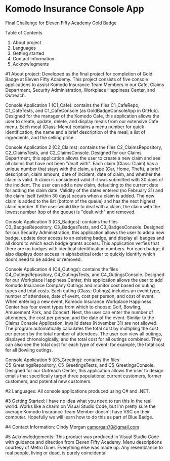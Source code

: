 # Komodo Insurance Console App
Final Challenge for Eleven Fifty Academy Gold Badge

Table of Contents
1. About project
2. Languages
3. Getting started
4. Contact information
5. Acknowlegments

#1 About project: Developed as the final project for completion of Gold Badge at Eleven Fifty Academy. This project consists of five console applications to assist Komodo Insurance Team Members in our Cafe, Claims Department, Security Administration, Workplace Happiness Center, and Outreach.

Console Application 1 (C1_Cafe): contains the files C1_CafeRepo, C1_CafeTests, and C1_CafeConsole (as GoldBadgeConsoleApp in GitHub). Designed for the manager of the Komodo Cafe, this application allows the user to create, update, delete, and display meals from our extensive Cafe menu. Each meal (Class: Menu) contains a menu number for quick identification, the name and a brief description of the meal, a list of ingredients, and the selling price.

Console Application 2 (C2_Claims): contains the files C2_ClaimsRepository, C2_ClaimsTests, and C2_ClaimsConsole. Designed for our Claims Department, this application allows the user to create a new claim and see all claims that have not been "dealt with". Each claim (Class: Claim) has a unique number that stays with the claim, a type (Car, Home, Theft), a brief description, claim amount, date of incident, date of claim, and whether the claim is valid. A claim is considered valid if it was submitted with 30 days of the incident. The user can add a new claim, defaulting to the current date for adding the claim date. Validity of the dates entered (no February 31) and the claim itself (within 30 days) occurs when a claim is added. The new claim is added to the list (bottom of the queue) and has the next highest claim number. If the user would like to deal with a claim, the claim with the lowest number (top of the queue) is "dealt with" and removed.

Console Application 3 (C3_Badges): contains the files C3_BadgesRepository, C3_BadgesTests, and C3_BadgesConsole. Designed for our Security Administration, this application allows the user to add a new badge, update door access to an existing badge, and display all badges and all doors to which each badge grants access. This application verfies that there are no badges with identical identification numbers. For each badge, it also displays door access in alphabetical order to quickly identify which doors need to be added or removed.

Console Application 4 (C4_Outings): contains the files C4_OutingsRepository, C4_OutingsTests, and C4_OutingsConsole. Designed for our Workplace Happiness Center, this application allows the user to add Komodo Insurance Company Outings and monitor cost based on outing types and total costs. Each outing (Class: Outings) includes an event type, number of attendees, date of event, cost per person, and cost of event. When entering a new event, Komodo Insurance Workplace Happiness Center has four event types from which to choose: Golf, Bowling, Amusement Park, and Concert. Next, the user can enter the number of attendees, the cost per person, and the date of the event. Similar to the Claims Console Application, invalid dates (November 31) are not allowed. The program automatically calculates the total cost by multipling the cost per person by the total number of attendees. The user can view all outings, displayed chronologically, and the total cost for all outings combined. They can also see the total cost for each type of event; for example, the total cost for all Bowling outings.

Console Application 5 (C5_Greeting): contains the files C5_GreetingsRepository, C5_GreetingsTests, and C5_GreetingsConsole. Designed for our Outreach Center, this application allows the user to design emails that specifically target three populations: current customers, former customers, and potential new customers.

#2 Languages: All console applications produced using C# and .NET.

#3 Getting Started: I have no idea what you need to run this in the real world. Works like a charm on Visual Studio Code, but I'm pretty sure the average Komodo Insurance Team Member doesn't have VSC on their computer. Hopefully we will learn how to do this as part of Blue Badge. 

#4 Contact Information: Cindy Morgan camorgan70@gmail.com

#5 Acknowledgements: This product was produced in Visual Studio Code with guidance and direction from Eleven Fifty Academy. Menu descriptions courtesy of Metro Diner. Everything else was made up. Any resemblance to real people, living or dead, is purely coincidental.

